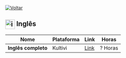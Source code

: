[![Voltar](https://img.shields.io/badge/Voltar-black?style=for-the-badge&logo=home)](https://github.com/MarcusTechs/Free-way/blob/main/README.md)


<h2>
  <img src="https://github.com/MarcusTechs/Free-way/assets/138902771/53129a02-3a93-4ff6-947f-fe13c31dac10" alt="ingles" width="30px" style="vertical-align: middle;"> Inglês
</h2>

| **Nome** | **Plataforma** | **Link** | **Horas** |
| --- | --- | --- | --- |
| **Inglês completo** | Kultivi | [Link](https://kultivi.com/cursos/idiomas/ingles) | ? Horas |
